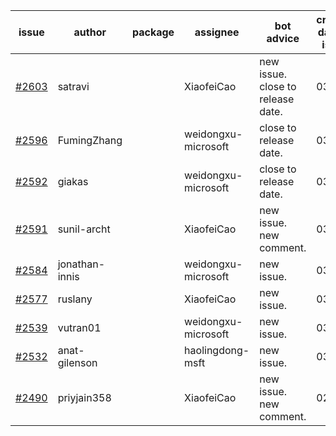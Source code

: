 | issue | author | package | assignee | bot advice | created date of issue | target release date | date from target |
| ------ | ------ | ------ | ------ | ------ | ------ | ------ | :-----: |
| [#2603](https://github.com/Azure/sdk-release-request/issues/2603) | satravi |  | XiaofeiCao | new issue. close to release date.  | 03-22 | 03-25 | 1 |
| [#2596](https://github.com/Azure/sdk-release-request/issues/2596) | FumingZhang |  | weidongxu-microsoft | close to release date.  | 03-22 | 03-24 | 0 |
| [#2592](https://github.com/Azure/sdk-release-request/issues/2592) | giakas |  | weidongxu-microsoft | close to release date.  | 03-21 | 03-24 | 0 |
| [#2591](https://github.com/Azure/sdk-release-request/issues/2591) | sunil-archt |  | XiaofeiCao | new issue. new comment. | 03-21 | 05-02 |  |
| [#2584](https://github.com/Azure/sdk-release-request/issues/2584) | jonathan-innis |  | weidongxu-microsoft | new issue. | 03-21 | 03-28 |  |
| [#2577](https://github.com/Azure/sdk-release-request/issues/2577) | ruslany |  | XiaofeiCao | new issue. | 03-17 | 03-31 |  |
| [#2539](https://github.com/Azure/sdk-release-request/issues/2539) | vutran01 |  | weidongxu-microsoft | new issue. | 03-15 | 03-29 |  |
| [#2532](https://github.com/Azure/sdk-release-request/issues/2532) | anat-gilenson |  | haolingdong-msft | new issue. | 03-14 | 03-28 |  |
| [#2490](https://github.com/Azure/sdk-release-request/issues/2490) | priyjain358 |  | XiaofeiCao | new issue. new comment. | 02-25 | fail to get. |  |
